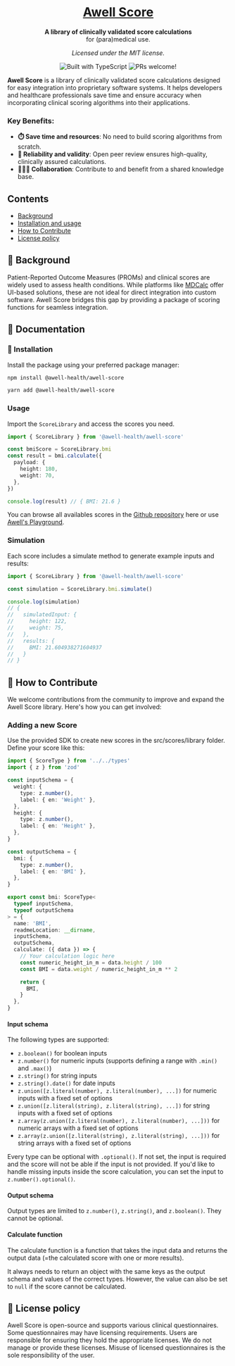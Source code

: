 <h1 align="center">
  <a href="https://developers.awellhealth.com/awell-score/">
    Awell Score
  </a>
</h1>

<p align="center">
  <strong>A library of clinically validated score calculations</strong><br>
  for (para)medical use.
</p>

<p align="center">
  <i>Licensed under the MIT license.</i>
</p>

<p align="center">
    <img src="https://badgen.net/badge/-/TypeScript?icon=typescript&label&labelColor=blue&color=555555" alt="Built with TypeScript" />
    <img src="https://img.shields.io/badge/PRs-welcome-brightgreen.svg" alt="PRs welcome!" />
</p>

**Awell Score** is a library of clinically validated score calculations designed for easy integration into proprietary software systems. It helps developers and healthcare professionals save time and ensure accuracy when incorporating clinical scoring algorithms into their applications.

### Key Benefits:

- **⏱️ Save time and resources**: No need to build scoring algorithms from scratch.
- **📏 Reliability and validity**: Open peer review ensures high-quality, clinically assured calculations.
- **🧑‍🤝‍🧑 Collaboration**: Contribute to and benefit from a shared knowledge base.

## Contents

- [Background](#-background)
- [Installation and usage](#-documentation)
- [How to Contribute](#-how-to-contribute)
- [License policy](#-license-policy)

## 📜 Background

Patient-Reported Outcome Measures (PROMs) and clinical scores are widely used to assess health conditions. While platforms like [MDCalc](https://www.mdcalc.com/) offer UI-based solutions, these are not ideal for direct integration into custom software. Awell Score bridges this gap by providing a package of scoring functions for seamless integration.

## 📖 Documentation

### 🎉 Installation

Install the package using your preferred package manager:

```bash
npm install @awell-health/awell-score
```

```bash
yarn add @awell-health/awell-score
```

### Usage

Import the `ScoreLibrary` and access the scores you need.

```typescript
import { ScoreLibrary } from '@awell-health/awell-score'

const bmiScore = ScoreLibrary.bmi
const result = bmi.calculate({
  payload: {
    height: 180,
    weight: 70,
  },
})

console.log(result) // { BMI: 21.6 }
```

You can browse all availables scores in the [Github repository](https://github.com/awell-health/awell-score/tree/main/src/scores) here or use [Awell's Playground](https://score.awellhealth.com).

### Simulation

Each score includes a simulate method to generate example inputs and results:

```typescript
import { ScoreLibrary } from '@awell-health/awell-score'

const simulation = ScoreLibrary.bmi.simulate()

console.log(simulation)
// {
//   simulatedInput: {
//     height: 122,
//     weight: 75,
//   },
//   results: {
//     BMI: 21.604938271604937
//   }
// }
```

## 👏 How to Contribute

We welcome contributions from the community to improve and expand the Awell Score library. Here's how you can get involved:

### Adding a new Score

Use the provided SDK to create new scores in the src/scores/library folder. Define your score like this:

```typescript
import { ScoreType } from '../../types'
import { z } from 'zod'

const inputSchema = {
  weight: {
    type: z.number(),
    label: { en: 'Weight' },
  },
  height: {
    type: z.number(),
    label: { en: 'Height' },
  },
}

const outputSchema = {
  bmi: {
    type: z.number(),
    label: { en: 'BMI' },
  },
}

export const bmi: ScoreType<
  typeof inputSchema,
  typeof outputSchema
> = {
  name: 'BMI',
  readmeLocation: __dirname,
  inputSchema,
  outputSchema,
  calculate: ({ data }) => {
    // Your calculation logic here
    const numeric_height_in_m = data.height / 100
    const BMI = data.weight / numeric_height_in_m ** 2

    return {
      BMI,
    }
  },
}
```

#### Input schema

The following types are supported:

- `z.boolean()` for boolean inputs
- `z.number()` for numeric inputs (supports defining a range with `.min()` and `.max()`)
- `z.string()` for string inputs
- `z.string().date()` for date inputs
- `z.union([z.literal(number), z.literal(number), ...])` for numeric inputs with a fixed set of options
- `z.union([z.literal(string), z.literal(string), ...])` for string inputs with a fixed set of options
- `z.array(z.union([z.literal(number), z.literal(number), ...]))` for numeric arrays with a fixed set of options
- `z.array(z.union([z.literal(string), z.literal(string), ...]))` for string arrays with a fixed set of options

Every type can be optional with `.optional()`. If not set, the input is required and the score will not be able if the input is not provided. If you'd like to handle missing inputs inside the score calculation, you can set the input to `z.number().optional()`.

#### Output schema

Output types are limited to `z.number()`, `z.string()`, and `z.boolean()`. They cannot be optional.

#### Calculate function

The calculate function is a function that takes the input data and returns the output data (=the calculated score with one or more results).

It always needs to return an object with the same keys as the output schema and values of the correct types. However, the value can also be set to `null` if the score cannot be calculated.

## 🪪 License policy

Awell Score is open-source and supports various clinical questionnaires. Some questionnaires may have licensing requirements. Users are responsible for ensuring they hold the appropriate licenses. We do not manage or provide these licenses. Misuse of licensed questionnaires is the sole responsibility of the user.
